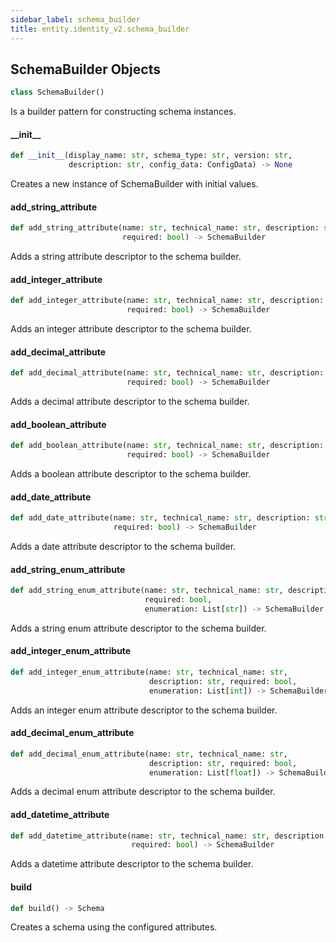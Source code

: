 ```yaml
---
sidebar_label: schema_builder
title: entity.identity_v2.schema_builder
---
```


## SchemaBuilder Objects

```python
class SchemaBuilder()
```

Is a builder pattern for constructing schema instances.

#### \_\_init\_\_

```python
def __init__(display_name: str, schema_type: str, version: str,
             description: str, config_data: ConfigData) -> None
```

Creates a new instance of SchemaBuilder with initial values.


#### add\_string\_attribute

```python
def add_string_attribute(name: str, technical_name: str, description: str,
                         required: bool) -> SchemaBuilder
```

Adds a string attribute descriptor to the schema builder.


#### add\_integer\_attribute

```python
def add_integer_attribute(name: str, technical_name: str, description: str,
                          required: bool) -> SchemaBuilder
```

Adds an integer attribute descriptor to the schema builder.


#### add\_decimal\_attribute

```python
def add_decimal_attribute(name: str, technical_name: str, description: str,
                          required: bool) -> SchemaBuilder
```

Adds a decimal attribute descriptor to the schema builder.


#### add\_boolean\_attribute

```python
def add_boolean_attribute(name: str, technical_name: str, description: str,
                          required: bool) -> SchemaBuilder
```

Adds a boolean attribute descriptor to the schema builder.


#### add\_date\_attribute

```python
def add_date_attribute(name: str, technical_name: str, description: str,
                       required: bool) -> SchemaBuilder
```

Adds a date attribute descriptor to the schema builder.


#### add\_string\_enum\_attribute

```python
def add_string_enum_attribute(name: str, technical_name: str, description: str,
                              required: bool,
                              enumeration: List[str]) -> SchemaBuilder
```

Adds a string enum attribute descriptor to the schema builder.


#### add\_integer\_enum\_attribute

```python
def add_integer_enum_attribute(name: str, technical_name: str,
                               description: str, required: bool,
                               enumeration: List[int]) -> SchemaBuilder
```

Adds an integer enum attribute descriptor to the schema builder.


#### add\_decimal\_enum\_attribute

```python
def add_decimal_enum_attribute(name: str, technical_name: str,
                               description: str, required: bool,
                               enumeration: List[float]) -> SchemaBuilder
```

Adds a decimal enum attribute descriptor to the schema builder.


#### add\_datetime\_attribute

```python
def add_datetime_attribute(name: str, technical_name: str, description: str,
                           required: bool) -> SchemaBuilder
```

Adds a datetime attribute descriptor to the schema builder.


#### build

```python
def build() -> Schema
```

Creates a schema using the configured attributes.


